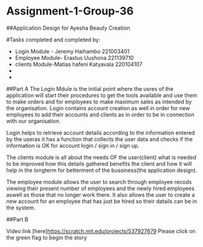 # Assignment-1-Group-36

##Application Design for Ayesha Beauty Creation

#Tasks completed and completed by:
* Login Module - Jeremy Haihambo 221003401
* Employee Module- Erastus Uushona 221139710
* clients Module-Matias hafeni Katyavala 220104107
*
*

##Part A
The Login Mdule is the initial point where the usres of the application will start their 
procedures to get the tools available and use them to make orders and for employees to make 
maximum sales as intended by the organisation.
Login contains  account creation as  well in order for new employees to add their accounts 
and clients as in order to be in connection with our organisation.

Login helps to retrieve account details according to the information entered
by the useras it has a function that  collects the user data and checks if the information is
OK for account login / sign in / sign up.

The clients module is all about the needs OF the user(client) what is needed to be improved
how this details gathered benefits the client and how it will help in the longterm for betterment
of the bussiness(the application design).

The employee module allows the user to search through employee recods viewing their present number
of employees and the newly hired employees aswell as those that no longer work there. It also allows the
user to create a new account for an employee that has just be hired so their datails can be in the system.

##Part B

Video link [here]https://scratch.mit.edu/projects/537927679 
Please click on the green flag to begin the story